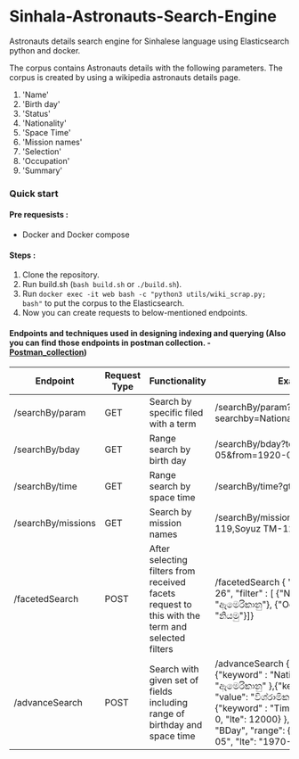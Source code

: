 # Sinhala-Astronauts-Search-Engine
Astronauts details search engine for Sinhalese language using Elasticsearch python and docker. 

The corpus contains Astronauts details with the following parameters. The corpus is created by using a wikipedia astronauts details page.
1. 'Name'
2. 'Birth day'
3. 'Status'
4. 'Nationality'
5. 'Space Time'
6. 'Mission names'
7. 'Selection'
8. 'Occupation'
9. 'Summary'

### Quick start
#### Pre requesists : 
- Docker and Docker compose

#### Steps : 
1. Clone the repository.
2. Run build.sh (```bash build.sh``` or ```./build.sh```).
3. Run ```docker exec -it web bash -c "python3 utils/wiki_scrap.py; bash"``` to put the corpus to the Elasticsearch.
4. Now you can create requests to below-mentioned endpoints.

#### Endpoints and techniques used in designing indexing and querying (Also you can find those endpoints in postman collection. - [Postman_collection](web/Sinhala-Astronauts-Search.postman_collection.json))


| Endpoint  | Request Type | Functionality | Example |
| ------------- | ------------- | ---------- | -----------|
| /searchBy/param  | GET  | Search by specific filed with a term  |  /searchBy/param?searchby=Nationality&term=ඇමෙරිකානු |
| /searchBy/bday  | GET  | Range search by birth day  |  /searchBy/bday?to=2000-08-05&from=1920-08-07 |
| /searchBy/time  | GET  | Range search by space time  |  /searchBy/time?gt=0&lt=12000 |
| /searchBy/missions  | GET  | Search by mission names  |  /searchBy/missions?missions=STS-119,Soyuz TM-12 |
| /facetedSearch  | POST  | After selecting filters from received facets request to this with the term and selected filters  |  /facetedSearch { "term": "1960-08-26", "filter" : [ {"Nationality" : "ඇමෙරිකානු"}, {"Occupation": "නියමු"}]}  | 
| /advanceSearch  | POST  | Search with given set of fields including range of birthday and space time  |  /advanceSearch { "filter" : [ {"keyword" : "Nationality", "value": "ඇමෙරිකානු" },{"keyword" : "Status", "value": "විශ්රාමික" } ], "ranges": [ {"keyword" : "Time", "range": {"gte" : 0, "lte": 12000} }, {"keyword" : "BDay", "range": {"gte" : "1920-08-05", "lte": "1970-08-05"} }]} |
